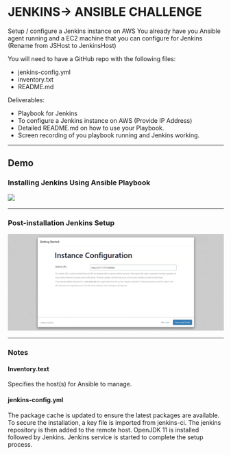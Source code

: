 # JENKINS-> ANSIBLE CHALLENGE

Setup / configure a Jenkins instance on AWS
You already have you Ansible agent running and a EC2 machine that you can configure for Jenkins (Rename from JSHost to JenkinsHost)

You will need to have a GitHub repo with the following files:

- jenkins-config.yml
- inventory.txt
- README.md

Deliverables:

- Playbook for Jenkins
- To configure a Jenkins instance on AWS (Provide IP Address)
- Detailed README.md on how to use your Playbook.
- Screen recording of you playbook running and Jenkins working.

---

## Demo

### Installing Jenkins Using Ansible Playbook

![](jenkins-instance.gif)

---

### Post-installation Jenkins Setup

![](running-playbook.gif)

---

### Notes

#### Inventory.text

Specifies the host(s) for Ansible to manage.

#### jenkins-config.yml

The package cache is updated to ensure the latest packages are available. To secure the installation, a key file is imported from jenkins-ci. The jenkins repository is then added to the remote host. OpenJDK 11 is installed followed by Jenkins. Jenkins service is started to complete the setup process.
